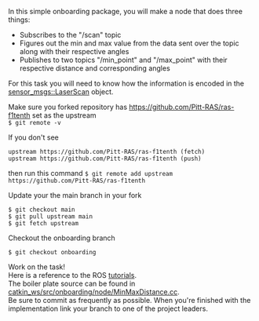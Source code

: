 In this simple onboarding package, you will make a node that does three things:
* Subscribes to the "/scan" topic
* Figures out the min and max value from the data sent over the topic along with their respective angles
* Publishes to two topics "/min_point" and "/max_point" with their respective distance and corresponding angles

For this task you will need to know how the information is encoded in the <a href="http://docs.ros.org/en/melodic/api/sensor_msgs/html/msg/LaserScan.html" target="_blank">sensor_msgs::LaserScan</a> object.<br>


Make sure you forked repository has https://github.com/Pitt-RAS/ras-f1tenth set as the upstream <br>
```$ git remote -v```

If you don't see
```
upstream https://github.com/Pitt-RAS/ras-f1tenth (fetch)
upstream https://github.com/Pitt-RAS/ras-f1tenth (push)
```
then run this command
```$ git remote add upstream https://github.com/Pitt-RAS/ras-f1tenth```

Update your the main branch in your fork<br>
```
$ git checkout main 
$ git pull upstream main
$ git fetch upstream 
```

Checkout the onboarding branch
```
$ git checkout onboarding
```

Work on the task!<br>
Here is a reference to the ROS <a href="http://wiki.ros.org/ROS/Tutorials" target="_blank">tutorials</a>.<br>
The boiler plate source can be found in <a href="https://github.com/Pitt-RAS/ras-f1tenth/tree/onboarding/catkin_ws/src/onboarding/node">catkin_ws/src/onboarding/node/MinMaxDistance.cc</a>.<br>
Be sure to commit as frequently as possible. 
When you're finished with the implementation
link your branch to one of the project leaders.

